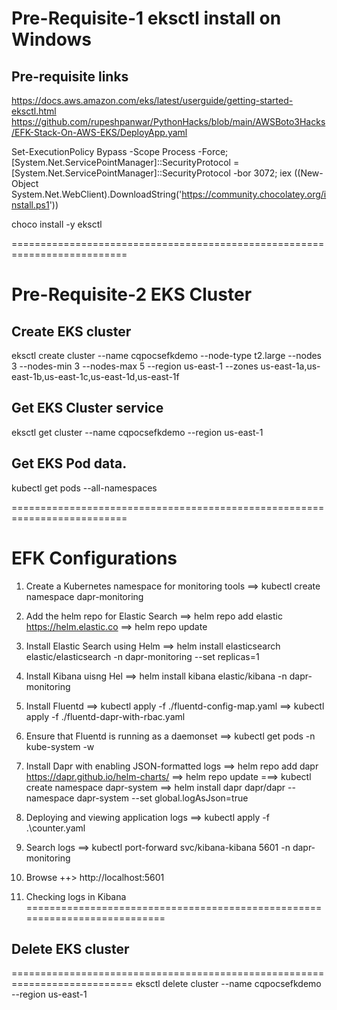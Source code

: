 Pre-Requisite-1 eksctl install on Windows 
===========================================================================
## Pre-requisite links
https://docs.aws.amazon.com/eks/latest/userguide/getting-started-eksctl.html
https://github.com/rupeshpanwar/PythonHacks/blob/main/AWSBoto3Hacks/EFK-Stack-On-AWS-EKS/DeployApp.yaml


Set-ExecutionPolicy Bypass -Scope Process -Force; [System.Net.ServicePointManager]::SecurityProtocol = [System.Net.ServicePointManager]::SecurityProtocol -bor 3072; iex ((New-Object System.Net.WebClient).DownloadString('https://community.chocolatey.org/install.ps1'))

choco install -y eksctl

==========================================================================

Pre-Requisite-2 EKS Cluster
===========================================================================
## Create EKS cluster
eksctl create cluster --name cqpocsefkdemo --node-type t2.large --nodes 3 --nodes-min 3 --nodes-max 5 --region us-east-1 --zones us-east-1a,us-east-1b,us-east-1c,us-east-1d,us-east-1f

## Get EKS Cluster service
eksctl get cluster --name cqpocsefkdemo --region us-east-1

## Get EKS Pod data.
kubectl get pods --all-namespaces

==========================================================================

EFK Configurations
==========================================================================
1. Create a Kubernetes namespace for monitoring tools
==> kubectl create namespace dapr-monitoring
 
2. Add the helm repo for Elastic Search
==> helm repo add elastic https://helm.elastic.co
==> helm repo update

3. Install Elastic Search using Helm
==> helm install elasticsearch elastic/elasticsearch -n dapr-monitoring --set replicas=1

4. Install Kibana uisng Hel
==> helm install kibana elastic/kibana -n dapr-monitoring

5. Install Fluentd
==> kubectl apply -f ./fluentd-config-map.yaml
==> kubectl apply -f ./fluentd-dapr-with-rbac.yaml

6. Ensure that Fluentd is running as a daemonset
==> kubectl get pods -n kube-system -w

7. Install Dapr with enabling JSON-formatted logs
==> helm repo add dapr https://dapr.github.io/helm-charts/
==> helm repo update
===> kubectl create namespace dapr-system
==> helm install dapr dapr/dapr --namespace dapr-system --set global.logAsJson=true

8. Deploying and viewing application logs
==> kubectl apply -f .\counter.yaml

9. Search logs
==> kubectl port-forward svc/kibana-kibana 5601 -n dapr-monitoring

10. Browse
++> http://localhost:5601

11. Checking logs in Kibana
===========================================================================

## Delete EKS cluster
===========================================================================
eksctl delete cluster --name cqpocsefkdemo --region us-east-1